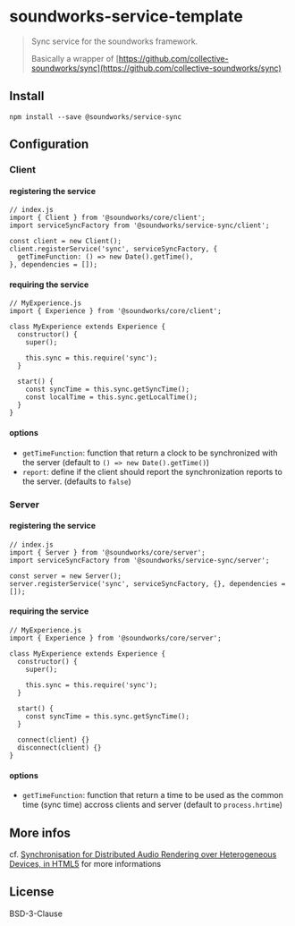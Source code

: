 # soundworks-service-template

> Sync service for the soundworks framework.
>
> Basically a wrapper of [https://github.com/collective-soundworks/sync](https://github.com/collective-soundworks/sync)

## Install

```
npm install --save @soundworks/service-sync
```

## Configuration

### Client

#### registering the service

```
// index.js
import { Client } from '@soundworks/core/client';
import serviceSyncFactory from '@soundworks/service-sync/client';

const client = new Client();
client.registerService('sync', serviceSyncFactory, {
  getTimeFunction: () => new Date().getTime(),
}, dependencies = []);
```

#### requiring the service 

```
// MyExperience.js
import { Experience } from '@soundworks/core/client';

class MyExperience extends Experience {
  constructor() {
    super();

    this.sync = this.require('sync');
  }

  start() {
    const syncTime = this.sync.getSyncTime();
    const localTime = this.sync.getLocalTime();
  }
}
```

#### options

- `getTimeFunction`: function that return a clock to be synchronized with the server (default to `() => new Date().getTime()`)
- `report`: define if the client should report the synchronization reports to the server. (defaults to  `false`)

### Server

#### registering the service

```
// index.js
import { Server } from '@soundworks/core/server';
import serviceSyncFactory from '@soundworks/service-sync/server';

const server = new Server();
server.registerService('sync', serviceSyncFactory, {}, dependencies = []);
```

#### requiring the service 

```
// MyExperience.js
import { Experience } from '@soundworks/core/server';

class MyExperience extends Experience {
  constructor() {
    super();

    this.sync = this.require('sync');
  }

  start() {
    const syncTime = this.sync.getSyncTime();
  }

  connect(client) {}
  disconnect(client) {}
}
```

#### options

- `getTimeFunction`: function that return a time to be used as the common time (sync time) accross clients and server (default to `process.hrtime`)

## More infos

cf. [Synchronisation for Distributed Audio Rendering over Heterogeneous Devices, in HTML5](https://smartech.gatech.edu/handle/1853/54598) for more informations

## License

BSD-3-Clause
